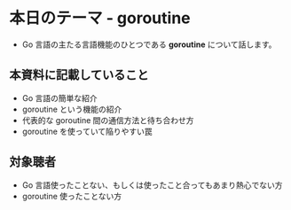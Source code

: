 # 本日のテーマ - goroutine

* Go 言語の主たる言語機能のひとつである **goroutine** について話します。

## 本資料に記載していること

* Go 言語の簡単な紹介
* goroutine という機能の紹介
* 代表的な goroutine 間の通信方法と待ち合わせ方
* goroutine を使っていて陥りやすい罠

## 対象聴者

* Go 言語使ったことない、もしくは使ったこと合ってもあまり熱心でない方
* goroutine 使ったことない方


